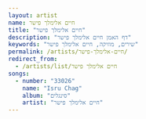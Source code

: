 ```yaml
---
layout: artist
name: חיים אלימלך פישר
title: "חיים אלימלך פישר"
description: "דף האמן חיים אלימלך פישר"
keywords: "שירים, מוזיקה, חיים אלימלך פישר"
permalink: /artists/חיים-אלימלך-פישר/
redirect_from:
  - /artists/list/חיים אלימלך פישר
songs:
  - number: "33026"
    name: "Isru Chag"
    album: "סינגלים"
    artist: "חיים אלימלך פישר"
---
```

